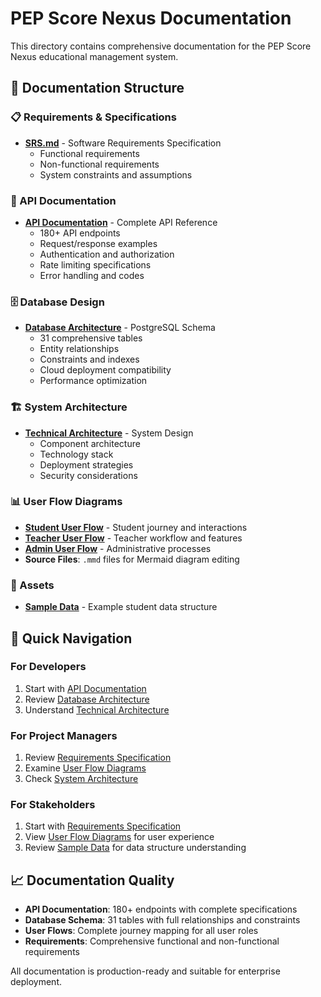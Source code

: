 # PEP Score Nexus Documentation

This directory contains comprehensive documentation for the PEP Score Nexus educational management system.

## 📁 Documentation Structure

### 📋 Requirements & Specifications
- **[SRS.md](requirements/SRS.md)** - Software Requirements Specification
  - Functional requirements
  - Non-functional requirements
  - System constraints and assumptions

### 🔧 API Documentation
- **[API Documentation](api/PEP_Score_Nexus_API_Documentation.md)** - Complete API Reference
  - 180+ API endpoints
  - Request/response examples
  - Authentication and authorization
  - Rate limiting specifications
  - Error handling and codes

### 🗄️ Database Design
- **[Database Architecture](database/PEP_Score_Nexus_Database_Architecture.md)** - PostgreSQL Schema
  - 31 comprehensive tables
  - Entity relationships
  - Constraints and indexes
  - Cloud deployment compatibility
  - Performance optimization

### 🏗️ System Architecture
- **[Technical Architecture](architecture/PEP_Score_Nexus_Technical_Architecture.md)** - System Design
  - Component architecture
  - Technology stack
  - Deployment strategies
  - Security considerations

### 📊 User Flow Diagrams
- **[Student User Flow](diagrams/student_user_flow.svg)** - Student journey and interactions
- **[Teacher User Flow](diagrams/teacher_user_flow.svg)** - Teacher workflow and features  
- **[Admin User Flow](diagrams/admin_user_flow.svg)** - Administrative processes
- **Source Files**: `.mmd` files for Mermaid diagram editing

### 📁 Assets
- **[Sample Data](assets/HPS%20-%20Jagsom%202024%20Students%20View.xlsx)** - Example student data structure

## 🎯 Quick Navigation

### For Developers
1. Start with [API Documentation](api/PEP_Score_Nexus_API_Documentation.md)
2. Review [Database Architecture](database/PEP_Score_Nexus_Database_Architecture.md)
3. Understand [Technical Architecture](architecture/PEP_Score_Nexus_Technical_Architecture.md)

### For Project Managers
1. Review [Requirements Specification](requirements/SRS.md)
2. Examine [User Flow Diagrams](diagrams/)
3. Check [System Architecture](architecture/PEP_Score_Nexus_Technical_Architecture.md)

### For Stakeholders
1. Start with [Requirements Specification](requirements/SRS.md)
2. View [User Flow Diagrams](diagrams/) for user experience
3. Review [Sample Data](assets/) for data structure understanding

## 📈 Documentation Quality

- **API Documentation**: 180+ endpoints with complete specifications
- **Database Schema**: 31 tables with full relationships and constraints
- **User Flows**: Complete journey mapping for all user roles
- **Requirements**: Comprehensive functional and non-functional requirements

All documentation is production-ready and suitable for enterprise deployment.
